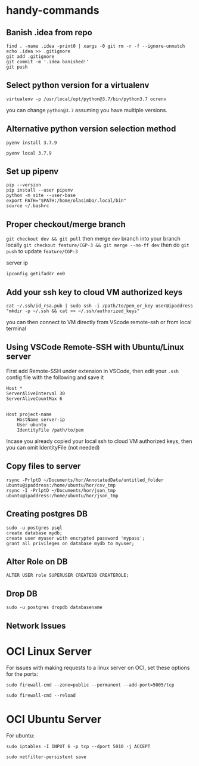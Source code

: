 # handy-commands

## Banish .idea from repo

```
find . -name .idea -print0 | xargs -0 git rm -r -f --ignore-unmatch
echo .idea >> .gitignore  
git add .gitignore  
git commit -m '.idea banished!'
git push
```

## Select python version for a virtualenv

`virtualenv -p /usr/local/opt/python@3.7/bin/python3.7 ocrenv`

you can change `python@3.7` assuming you have multiple versions. 


## Alternative python version selection method

```
pyenv install 3.7.9

pyenv local 3.7.9
```

## Set up pipenv

```
pip --version 
pip install --user pipenv 
python -m site --user-base 
export PATH="$PATH:/home/olasimbo/.local/bin" 
source ~/.bashrc
```

## Proper checkout/merge branch

`git checkout dev && git pull` then merge `dev` branch into your branch locally `git checkout feature/CGP-3 && git merge --no-ff dev`
then do `git push` to update `feature/CGP-3`

server ip

`ipconfig getifaddr en0`


## Add your ssh key to cloud VM authorized keys

```
cat ~/.ssh/id_rsa.pub | sudo ssh -i /path/to/pem_or_key user@ipaddress "mkdir -p ~/.ssh && cat >> ~/.ssh/authorized_keys"
```
you can then connect to VM directly from VScode remote-ssh or from local terminal


## Using VSCode Remote-SSH with Ubuntu/Linux server

First add Remote-SSH under extension in VSCode, then edit your `.ssh` config file with the following and save it

```
Host *
ServerAliveInterval 30
ServerAliveCountMax 6


Host project-name
    HostName server-ip
    User ubuntu
    IdentityFile /path/to/pem
```
Incase you already copied your local ssh to cloud VM authorized keys, then you can omit IdentityFile (not needed)


## Copy files to server

```
rsync -PrlptD ~/Documents/hor/AnnotatedData/untitled_folder ubuntu@ipaddress:/home/ubuntu/hor/csv_tmp 
rsync -I -PrlptD ~/Documents/hor/json_tmp ubuntu@ipaddress:/home/ubuntu/hor/json_tmp
```

## Creating postgres DB

```
sudo -u postgres psql
create database mydb;
create user myuser with encrypted password 'mypass';
grant all privileges on database mydb to myuser;
```


## Alter Role on DB

```
ALTER USER role SUPERUSER CREATEDB CREATEROLE;
```

## Drop DB

``` 
sudo -u postgres dropdb databasename
```


## Network Issues 

# OCI Linux Server

For issues with making requests to a linux server on OCI, set these options for the ports:

```
sudo firewall-cmd --zone=public --permanent --add-port=5005/tcp 

sudo firewall-cmd --reload
```

# OCI Ubuntu Server

For ubuntu:

```
sudo iptables -I INPUT 6 -p tcp --dport 5010 -j ACCEPT 

sudo netfilter-persistent save
```
